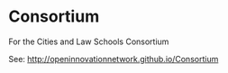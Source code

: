 # Consortium
For the Cities and Law Schools Consortium

See: http://openinnovationnetwork.github.io/Consortium

